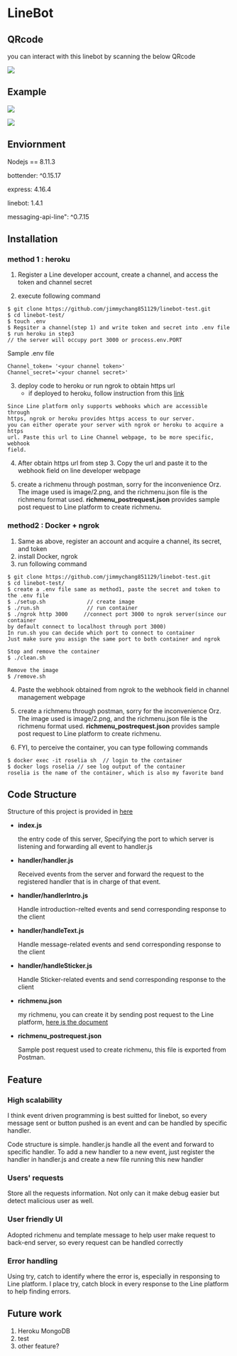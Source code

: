 # LineBot

## QRcode

you can interact with this linebot by scanning the below QRcode

![](https://i.imgur.com/8l9u1KWm.png)

## Example


![](https://i.imgur.com/J5JrLiam.png)

![](https://i.imgur.com/eltA2kom.png)


## Enviornment

Nodejs == 8.11.3

bottender: ^0.15.17

express: 4.16.4

linebot: 1.4.1

messaging-api-line": ^0.7.15

## Installation

### method 1 : heroku

1. Register a Line developer account, create a channel, and access the token and channel secret

2. execute following command

```
$ git clone https://github.com/jimmychang851129/linebot-test.git
$ cd linebot-test/
$ touch .env
$ Regsiter a channel(step 1) and write token and secret into .env file
$ run heroku in step3
// the server will occupy port 3000 or process.env.PORT
```

Sample .env file

```
Channel_token= '<your channel token>'
Channel_secret='<your channel secret>'
```

3. deploy code to heroku or run ngrok to obtain https url
    - if deployed to heroku, follow instruction from this [link](https://hackmd.io/p4cSSIgIS8irYGHuZkd-AA)

```
Since Line platform only supports webhooks which are accessible through
https, ngrok or heroku provides https access to our server.
you can either operate your server with ngrok or heroku to acquire a https
url. Paste this url to Line Channel webpage, to be more specific, webhook
field.
```

4. After obtain https url from step 3. Copy the url and paste it to the webhook field on line developer webpage

5. create a richmenu through postman, sorry for the inconvenience Orz. The image used is image/2.png, and the richmenu.json file is the richmenu format used. **richmenu_postrequest.json** provides sample post request to Line platform to create richmenu.

### method2 : Docker + ngrok

1. Same as above, register an account and acquire a channel, its secret, and token
2. install Docker, ngrok
3. run following command

```
$ git clone https://github.com/jimmychang851129/linebot-test.git
$ cd linebot-test/
$ create a .env file same as method1, paste the secret and token to the .env file
$ ./setup.sh             // create image
$ ./run.sh               // run container
$ ./ngrok http 3000     //connect port 3000 to ngrok server(since our container
by default connect to localhost through port 3000)
In run.sh you can decide which port to connect to container
Just make sure you assign the same port to both container and ngrok

Stop and remove the container
$ ./clean.sh

Remove the image
$ /remove.sh
```

4. Paste the webhook obtained from ngrok to the webhook field in channel management webpage

5. create a richmenu through postman, sorry for the inconvenience Orz. The image used is image/2.png, and the richmenu.json file is the richmenu format used. **richmenu_postrequest.json** provides sample post request to Line platform to create richmenu.

6. FYI, to perceive the container, you can type following commands

```
$ docker exec -it roselia sh  // login to the container
$ docker logs roselia // see log output of the container
roselia is the name of the container, which is also my favorite band
```

## Code Structure

Structure of this project is provided in [here](https://www.csie.ntu.edu.tw/~b04902092/linebot/LineBotBorn.pdf)

- **index.js**
    
    the entry code of this server, Specifying the port to which server is listening and forwarding all event to handler.js

- **handler/handler.js**
    
    Received events from the server and forward the request to the registered handler that is in charge of that event.

- **handler/handlerIntro.js**
    
    Handle introduction-relted events and send corresponding response to the client

- **handler/handleText.js**

    Handle message-related events and send corresponding response to the client

- **handler/handleSticker.js**

	Handle Sticker-related events and send corresponding response to the client

- **richmenu.json**

    my richmenu, you can create it by sending post request to the Line platform, [here is the document](https://developers.line.biz/en/docs/messaging-api/using-rich-menus/#create-a-rich-menu)

- **richmenu_postrequest.json**

    Sample post request used to create richmenu, this file is exported from Postman.

## Feature

### High scalability

I think event driven programming is best suitted for linebot, so every message sent or button pushed is an event and can be handled by specific handler.

Code structure is simple. handler.js handle all the event and forward to specific handler.
To add a new handler to a new event, just register the handler in handler.js and create a new file running this new handler

### Users' requests 

Store all the requests information. Not only can it make debug easier but detect malicious user as well.

### User friendly UI

Adopted richmenu and template message to help user make request to back-end server, so every request can be handled correctly

### Error handling

Using try, catch to identify where the error is, especially in responsing to Line platform. I place try, catch block in every response to the Line platform to help finding errors.

## Future work
1. Heroku MongoDB
2. test
3. other feature?